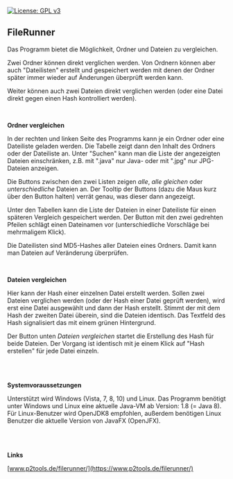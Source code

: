 
[![License: GPL v3](https://img.shields.io/badge/License-GPL%20v3-blue.svg)](http://www.gnu.org/licenses/gpl-3.0)

## FileRunner

Das Programm bietet die Möglichkeit, Ordner und Dateien zu vergleichen.

Zwei Ordner können direkt verglichen werden. Von Ordnern können aber auch "Dateilisten" erstellt und gespeichert werden mit denen der Ordner später immer wieder auf Änderungen überprüft werden kann.

Weiter können auch zwei Dateien direkt verglichen werden (oder eine Datei direkt gegen einen Hash kontrolliert werden).


<br />

**Ordner vergleichen**

In der rechten und linken Seite des Programms kann je ein Ordner oder eine Dateiliste geladen werden. Die Tabelle zeigt dann den Inhalt des Ordners oder der Dateiliste an. Unter "Suchen" kann man die Liste der angezeigten Dateien einschränken, z.B. mit ".java" nur Java- oder mit ".jpg" nur JPG-Dateien anzeigen.

Die Buttons zwischen den zwei Listen zeigen *alle*, *alle gleichen* oder *unterschiedliche* Dateien an. Der Tooltip der Buttons (dazu die Maus kurz über den Button halten) verrät genau, was dieser dann angezeigt.

Unter den Tabellen kann die Liste der Dateien in einer Dateiliste für einen späteren Vergleich gespeichert werden. Der Button mit den zwei gedrehten Pfeilen schlägt einen Dateinamen vor (unterschiedliche Vorschläge bei mehrmaligem Klick).

Die Dateilisten sind MD5-Hashes aller Dateien eines Ordners. Damit kann man Dateien auf Veränderung überprüfen.

<br />

**Dateien vergleichen**

Hier kann der Hash einer einzelnen Datei erstellt werden. Sollen zwei Dateien verglichen werden (oder der Hash einer Datei geprüft werden), wird erst eine Datei ausgewählt und dann der Hash erstellt. Stimmt der mit dem Hash der zweiten Datei überein, sind die Dateien identisch. Das Textfeld des Hash signalisiert das mit einem grünen Hintergrund.

Der Button unten *Dateien vergleichen* startet die Erstellung des Hash für beide Dateien. Der Vorgang ist identisch mit je einem Klick auf "Hash erstellen" für jede Datei einzeln.


<br />
<br />

**Systemvoraussetzungen**

Unterstützt wird Windows (Vista, 7, 8, 10) und Linux. Das Programm benötigt unter Windows und Linux eine aktuelle Java-VM ab Version: 1.8 (= Java 8). Für Linux-Benutzer wird OpenJDK8 empfohlen, außerdem benötigen Linux Benutzer die aktuelle Version von JavaFX (OpenJFX).


<br />
<br />

**Links**

[www.p2tools.de/filerunner/](https://www.p2tools.de/filerunner/)
